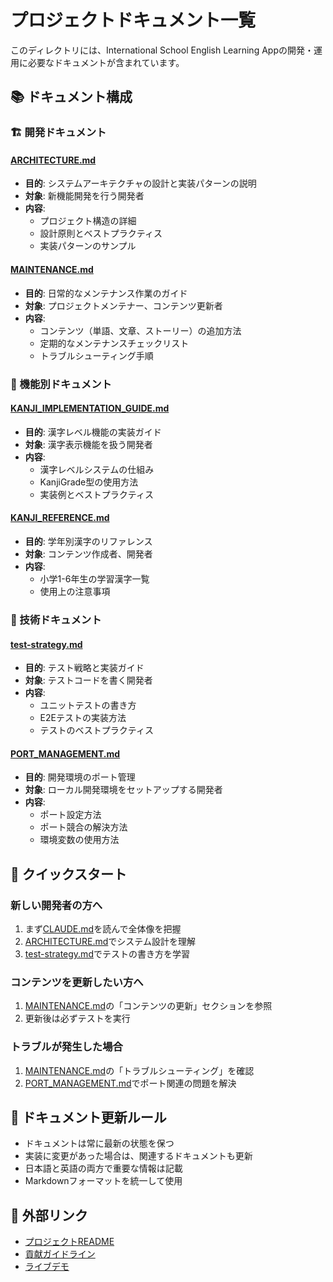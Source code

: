 # プロジェクトドキュメント一覧

このディレクトリには、International School English Learning Appの開発・運用に必要なドキュメントが含まれています。

## 📚 ドキュメント構成

### 🏗️ 開発ドキュメント

#### [ARCHITECTURE.md](./ARCHITECTURE.md)
- **目的**: システムアーキテクチャの設計と実装パターンの説明
- **対象**: 新機能開発を行う開発者
- **内容**: 
  - プロジェクト構造の詳細
  - 設計原則とベストプラクティス
  - 実装パターンのサンプル

#### [MAINTENANCE.md](./MAINTENANCE.md)
- **目的**: 日常的なメンテナンス作業のガイド
- **対象**: プロジェクトメンテナー、コンテンツ更新者
- **内容**:
  - コンテンツ（単語、文章、ストーリー）の追加方法
  - 定期的なメンテナンスチェックリスト
  - トラブルシューティング手順

### 📖 機能別ドキュメント

#### [KANJI_IMPLEMENTATION_GUIDE.md](./KANJI_IMPLEMENTATION_GUIDE.md)
- **目的**: 漢字レベル機能の実装ガイド
- **対象**: 漢字表示機能を扱う開発者
- **内容**:
  - 漢字レベルシステムの仕組み
  - KanjiGrade型の使用方法
  - 実装例とベストプラクティス

#### [KANJI_REFERENCE.md](./KANJI_REFERENCE.md)
- **目的**: 学年別漢字のリファレンス
- **対象**: コンテンツ作成者、開発者
- **内容**:
  - 小学1-6年生の学習漢字一覧
  - 使用上の注意事項

### 🔧 技術ドキュメント

#### [test-strategy.md](./test-strategy.md)
- **目的**: テスト戦略と実装ガイド
- **対象**: テストコードを書く開発者
- **内容**:
  - ユニットテストの書き方
  - E2Eテストの実装方法
  - テストのベストプラクティス

#### [PORT_MANAGEMENT.md](./PORT_MANAGEMENT.md)
- **目的**: 開発環境のポート管理
- **対象**: ローカル開発環境をセットアップする開発者
- **内容**:
  - ポート設定方法
  - ポート競合の解決方法
  - 環境変数の使用方法

## 🚀 クイックスタート

### 新しい開発者の方へ
1. まず[CLAUDE.md](../CLAUDE.md)を読んで全体像を把握
2. [ARCHITECTURE.md](./ARCHITECTURE.md)でシステム設計を理解
3. [test-strategy.md](./test-strategy.md)でテストの書き方を学習

### コンテンツを更新したい方へ
1. [MAINTENANCE.md](./MAINTENANCE.md)の「コンテンツの更新」セクションを参照
2. 更新後は必ずテストを実行

### トラブルが発生した場合
1. [MAINTENANCE.md](./MAINTENANCE.md)の「トラブルシューティング」を確認
2. [PORT_MANAGEMENT.md](./PORT_MANAGEMENT.md)でポート関連の問題を解決

## 📝 ドキュメント更新ルール

- ドキュメントは常に最新の状態を保つ
- 実装に変更があった場合は、関連するドキュメントも更新
- 日本語と英語の両方で重要な情報は記載
- Markdownフォーマットを統一して使用

## 🔗 外部リンク

- [プロジェクトREADME](../README.md)
- [貢献ガイドライン](../CONTRIBUTING.md)
- [ライブデモ](https://knishioka.github.io/international-school-english/)
